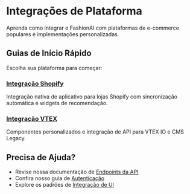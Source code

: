 # Integrações de Plataforma

Aprenda como integrar o FashionAI com plataformas de e-commerce populares e implementações personalizadas.

## Guias de Início Rápido

Escolha sua plataforma para começar:

### [Integração Shopify](./shopify-integration)
Integração nativa de aplicativo para lojas Shopify com sincronização automática e widgets de recomendação.

### [Integração VTEX](./vtex-integration)
Componentes personalizados e integração de API para VTEX IO e CMS Legacy.

## Precisa de Ajuda?

- Revise nossa documentação de [Endpoints da API](../api-endpoints)
- Confira nosso guia de [Autenticação](../authentication)
- Explore os padrões de [Integração de UI](../ui-integration)